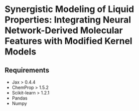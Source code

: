 # Synergistic Modeling of Liquid Properties: Integrating Neural Network-Derived Molecular Features with Modified Kernel Models

## Requirements
- Jax > 0.4.4
- ChemProp > 1.5.2
- Scikit-learn > 1.2.1
- Pandas
- Numpy
